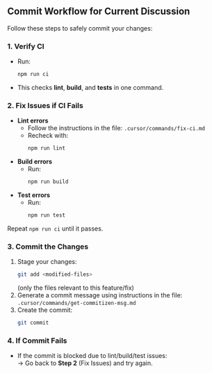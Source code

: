 ## Commit Workflow for Current Discussion

Follow these steps to safely commit your changes:

### 1. Verify CI
- Run:
  ```bash
  npm run ci
  ```
- This checks **lint**, **build**, and **tests** in one command.

### 2. Fix Issues if CI Fails
- **Lint errors**  
  - Follow the instructions in the file: `.cursor/commands/fix-ci.md`  
  - Recheck with:
    ```bash
    npm run lint
    ```
- **Build errors**  
  - Run:
    ```bash
    npm run build
    ```
- **Test errors**  
  - Run:
    ```bash
    npm run test
    ```

Repeat `npm run ci` until it passes.

### 3. Commit the Changes
1. Stage your changes:
   ```bash
   git add <modified-files>
   ```
   (only the files relevant to this feature/fix)
2. Generate a commit message using instructions in the file:
   `.cursor/commands/get-commitizen-msg.md`
3. Create the commit:
   ```bash
   git commit
   ```

### 4. If Commit Fails
- If the commit is blocked due to lint/build/test issues:  
  → Go back to **Step 2** (Fix Issues) and try again.
